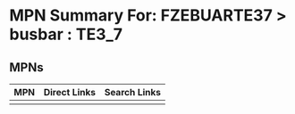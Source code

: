 



# MPN Summary For: FZEBUARTE37 > busbar : TE3_7

## MPNs
  

|MPN|Direct Links|Search Links|
| :--- | :--- | :--- |
||||
